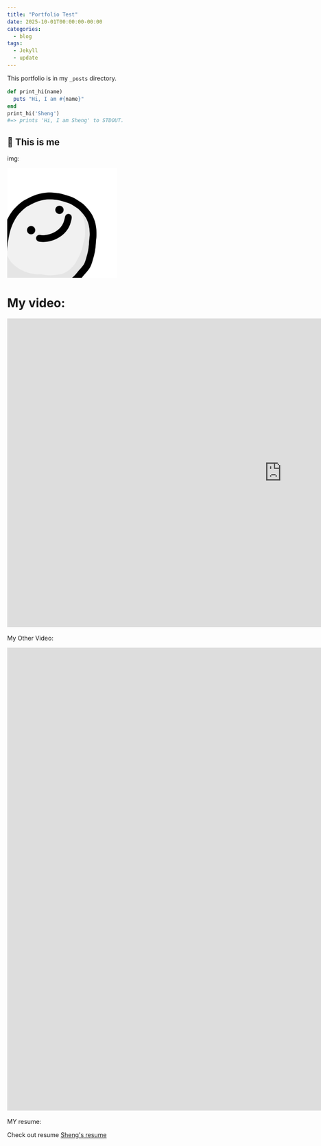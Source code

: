 ```yaml
---
title: "Portfolio Test"
date: 2025-10-01T00:00:00-00:00
categories:
  - blog
tags:
  - Jekyll
  - update
---
```


This portfolio is in my `_posts` directory.

```ruby
def print_hi(name)
  puts "Hi, I am #{name}"
end
print_hi('Sheng')
#=> prints 'Hi, I am Sheng' to STDOUT.
```

## 🚀 This is me

img:

![image of me](/assets/images/profile_pic_smiley.png)

# My video:

<iframe title="vimeo-player" src="https://player.vimeo.com/video/928752483?h=6353728b31" width="1280" height="720" frameborder="0" referrerpolicy="strict-origin-when-cross-origin" allow="autoplay; fullscreen; picture-in-picture; clipboard-write; encrypted-media; web-share"   allowfullscreen></iframe>


My Other Video:

<iframe width="1920" height="1080" src="https://www.youtube.com/embed/93DAzg9cZGc" title="Tracky Trainz - Official Reveal Trailer" frameborder="0" allow="accelerometer; autoplay; clipboard-write; encrypted-media; gyroscope; picture-in-picture; web-share" referrerpolicy="strict-origin-when-cross-origin" allowfullscreen></iframe>


MY resume:

Check out resume [Sheng's resume][jekyll-docs]

[jekyll-docs]: http://artofsheng.com/assets/sheng_resume_2025_10_v1.pdf